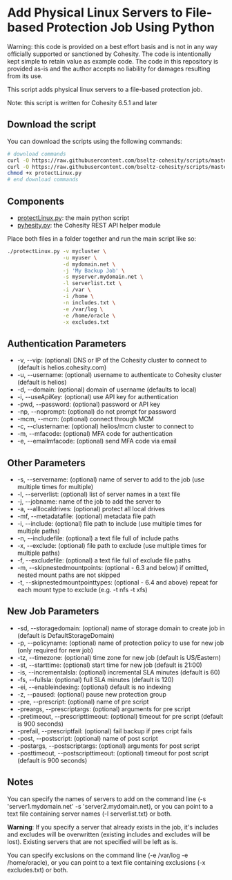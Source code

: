 # Add Physical Linux Servers to File-based Protection Job Using Python

Warning: this code is provided on a best effort basis and is not in any way officially supported or sanctioned by Cohesity. The code is intentionally kept simple to retain value as example code. The code in this repository is provided as-is and the author accepts no liability for damages resulting from its use.

This script adds physical linux servers to a file-based protection job.

Note: this script is written for Cohesity 6.5.1 and later

## Download the script

You can download the scripts using the following commands:

```bash
# download commands
curl -O https://raw.githubusercontent.com/bseltz-cohesity/scripts/master/python/protectLinux/protectLinux.py
curl -O https://raw.githubusercontent.com/bseltz-cohesity/scripts/master/python/pyhesity.py
chmod +x protectLinux.py
# end download commands
```

## Components

* [protectLinux.py](https://raw.githubusercontent.com/bseltz-cohesity/scripts/master/python/protectLinux/protectLinux.py): the main python script
* [pyhesity.py](https://raw.githubusercontent.com/bseltz-cohesity/scripts/master/python/pyhesity/pyhesity.py): the Cohesity REST API helper module

Place both files in a folder together and run the main script like so:

```bash
./protectLinux.py -v mycluster \
                  -u myuser \
                  -d mydomain.net \
                  -j 'My Backup Job' \
                  -s myserver.mydomain.net \
                  -l serverlist.txt \
                  -i /var \
                  -i /home \
                  -n includes.txt \
                  -e /var/log \
                  -e /home/oracle \
                  -x excludes.txt
```

## Authentication Parameters

* -v, --vip: (optional) DNS or IP of the Cohesity cluster to connect to (default is helios.cohesity.com)
* -u, --username: (optional) username to authenticate to Cohesity cluster (default is helios)
* -d, --domain: (optional) domain of username (defaults to local)
* -i, --useApiKey: (optional) use API key for authentication
* -pwd, --password: (optional) password or API key
* -np, --noprompt: (optional) do not prompt for password
* -mcm, --mcm: (optional) connect through MCM
* -c, --clustername: (optional) helios/mcm cluster to connect to
* -m, --mfacode: (optional) MFA code for authentication
* -e, --emailmfacode: (optional) send MFA code via email

## Other Parameters

* -s, --servername: (optional) name of server to add to the job (use multiple times for multiple)
* -l, --serverlist: (optional) list of server names in a text file
* -j, --jobname: name of the job to add the server to
* -a, --alllocaldrives: (optional) protect all local drives
* -mf, --metadatafile: (optional) metadata file path
* -i, --include: (optional) file path to include (use multiple times for multiple paths)
* -n, --includefile: (optional) a text file full of include paths
* -x, --exclude: (optional) file path to exclude (use multiple times for multiple paths)
* -f, --excludefile: (optional) a text file full of exclude file paths
* -m, --skipnestedmountpoints: (optional - 6.3 and below) if omitted, nested mount paths are not skipped
* -t, --skipnestedmountpointtypes: (optional - 6.4 and above) repeat for each mount type to exclude (e.g. -t nfs -t xfs)

## New Job Parameters

* -sd, --storagedomain: (optional) name of storage domain to create job in (default is DefaultStorageDomain)
* -p, --policyname: (optional) name of protection policy to use for new job (only required for new job)
* -tz, --timezone: (optional) time zone for new job (default is US/Eastern)
* -st, --starttime: (optional) start time for new job (default is 21:00)
* -is, --incrementalsla: (optional) incremental SLA minutes (default is 60)
* -fs, --fullsla: (optional) full SLA minutes (default is 120)
* -ei, --enableindexing: (optional) default is no indexing
* -z, --paused: (optional) pause new protection group
* -pre, --prescript: (optional) name of pre script
* -preargs, --prescriptargs: (optional) arguments for pre script
* -pretimeout, --prescripttimeout: (optional) timeout for pre script (default is 900 seconds)
* -prefail, --prescriptfail: (optional) fail backup if pres cript fails
* -post, --postscript: (optional) name of post script
* -postargs, --postscriptargs: (optional) arguments for post script
* -posttimeout, --postscripttimeout: (optional) timeout for post script (default is 900 seconds)

## Notes

You can specify the names of servers to add on the command line (-s 'server1.mydomain.net' -s 'server2.mydomain.net), or you can point to a text file containing server names (-l serverlist.txt) or both.

**Warning**: If you specify a server that already exists in the job, it's includes and excludes will be overwritten (existing includes and excludes will be lost). Existing servers that are not specified will be left as is.

You can specify exclusions on the command line (-e /var/log -e /home/oracle), or you can point to a text file containing exclusions (-x excludes.txt) or both.
